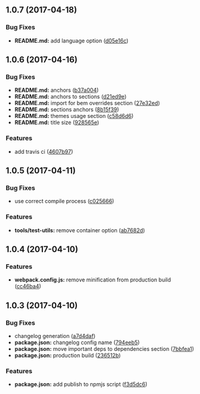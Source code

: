 <a name="1.0.7"></a>
## 1.0.7 (2017-04-18)


### Bug Fixes

* **README.md:** add language option ([d05e16c](https://github.com/alfa-laboratory/cn-decorator/commit/d05e16c))



<a name="1.0.6"></a>
## 1.0.6 (2017-04-16)


### Bug Fixes

* **README.md:** anchors ([b37a004](https://github.com/alfa-laboratory/cn-decorator/commit/b37a004))
* **README.md:** anchors to sections ([d21ed9e](https://github.com/alfa-laboratory/cn-decorator/commit/d21ed9e))
* **README.md:** import for bem overrides section ([27e32ed](https://github.com/alfa-laboratory/cn-decorator/commit/27e32ed))
* **README.md:** sections anchors ([8b15f39](https://github.com/alfa-laboratory/cn-decorator/commit/8b15f39))
* **README.md:** themes usage section ([c58d6d6](https://github.com/alfa-laboratory/cn-decorator/commit/c58d6d6))
* **README.md:** title size ([928565e](https://github.com/alfa-laboratory/cn-decorator/commit/928565e))


### Features

* add travis ci ([4607b97](https://github.com/alfa-laboratory/cn-decorator/commit/4607b97))



<a name="1.0.5"></a>
## 1.0.5 (2017-04-11)


### Bug Fixes

* use correct compile process ([c025666](https://github.com/alfa-laboratory/cn-decorator/commit/c025666))


### Features

* **tools/test-utils:** remove container option ([ab7682d](https://github.com/alfa-laboratory/cn-decorator/commit/ab7682d))



<a name="1.0.4"></a>
## 1.0.4 (2017-04-10)


### Features

* **webpack.config.js:** remove minification from production build ([cc46ba4](https://github.com/alfa-laboratory/cn-decorator/commit/cc46ba4))



<a name="1.0.3"></a>
## 1.0.3 (2017-04-10)


### Bug Fixes

* changelog generation ([a7d4daf](https://github.com/alfa-laboratory/cn-decorator/commit/a7d4daf))
* **package.json:** changelog config name ([794eeb5](https://github.com/alfa-laboratory/cn-decorator/commit/794eeb5))
* **package.json:** move important deps to dependencies section ([7bbfea1](https://github.com/alfa-laboratory/cn-decorator/commit/7bbfea1))
* **package.json:** production build ([236512b](https://github.com/alfa-laboratory/cn-decorator/commit/236512b))


### Features

* **package.json:** add publish to npmjs script ([f3d5dc6](https://github.com/alfa-laboratory/cn-decorator/commit/f3d5dc6))



